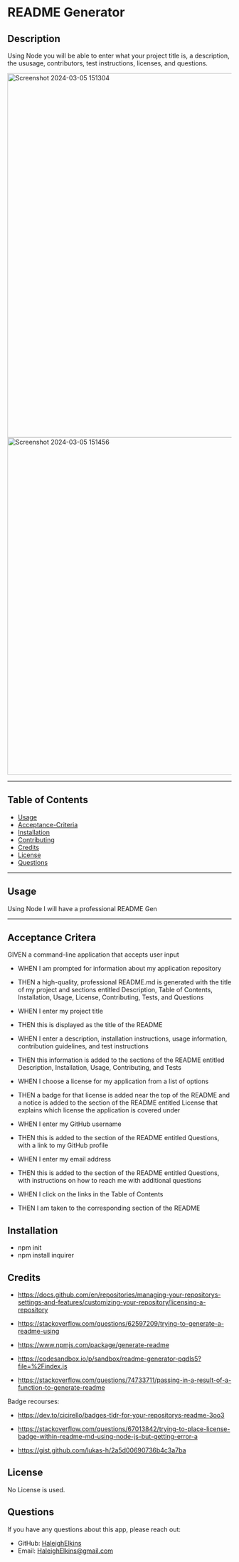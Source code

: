 # README Generator

## Description

Using Node you will be able to enter what your project title is, a description, the ususage, contributors, test instructions, licenses, and questions.

<img width="819" alt="Screenshot 2024-03-05 151304" src="https://github.com/HaleighElkins/README-Generator/assets/152942336/9e3f8714-a474-4916-93cb-92571b93af80">

<img width="759" alt="Screenshot 2024-03-05 151456" src="https://github.com/HaleighElkins/README-Generator/assets/152942336/5b972651-2506-4ccf-9b7e-7cd12747edd9">

---



## Table of Contents

- [Usage](#Usage)
- [Acceptance-Criteria](#Acceptance-Criteria)
- [Installation](#Installation)
- [Contributing](#Contributing)
- [Credits](#Credits)
- [License](#License)
- [Questions](#Questions)

---

## Usage

Using Node I will have a professional README Gen

---
## Acceptance Critera

GIVEN a command-line application that accepts user input
- WHEN I am prompted for information about my application repository
* THEN a high-quality, professional README.md is generated with the title of my project and sections entitled Description, Table of Contents, Installation, Usage, License, Contributing, Tests, and Questions
- WHEN I enter my project title
* THEN this is displayed as the title of the README
- WHEN I enter a description, installation instructions, usage information, contribution guidelines, and test instructions
* THEN this information is added to the sections of the README entitled Description, Installation, Usage, Contributing, and Tests
- WHEN I choose a license for my application from a list of options
* THEN a badge for that license is added near the top of the README and a notice is added to the section of the README entitled License that explains which license the application is covered under
- WHEN I enter my GitHub username
* THEN this is added to the section of the README entitled Questions, with a link to my GitHub profile
- WHEN I enter my email address
* THEN this is added to the section of the README entitled Questions, with instructions on how to reach me with additional questions
- WHEN I click on the links in the Table of Contents
* THEN I am taken to the corresponding section of the README




## Installation

* npm init 
* npm install inquirer

## Credits

* https://docs.github.com/en/repositories/managing-your-repositorys-settings-and-features/customizing-your-repository/licensing-a-repository

* https://stackoverflow.com/questions/62597209/trying-to-generate-a-readme-using

* https://www.npmjs.com/package/generate-readme
* https://codesandbox.io/p/sandbox/readme-generator-pqdls5?file=%2Findex.js
* https://stackoverflow.com/questions/74733711/passing-in-a-result-of-a-function-to-generate-readme

Badge recourses:
* https://dev.to/cicirello/badges-tldr-for-your-repositorys-readme-3oo3

* https://stackoverflow.com/questions/67013842/trying-to-place-license-badge-within-readme-md-using-node-js-but-getting-error-a

* https://gist.github.com/lukas-h/2a5d00690736b4c3a7ba


## License

No License is used.

## Questions

If you have any questions about this app, please reach out:

- GitHub: [HaleighElkins](https://github.com/HaleighElkins)
- Email: HaleighElkins@gmail.com
